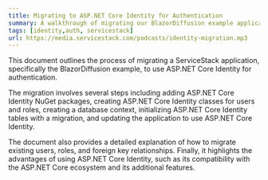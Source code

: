 ```yaml
---
title: Migrating to ASP.NET Core Identity for Authentication 
summary: A walkthrough of migrating our BlazorDiffusion example application over to ASP.NET Core Identity for authentication   
tags: [identity,auth, servicestack]
url: https://media.servicestack.com/podcasts/identity-migration.mp3
---
```


This document outlines the process of migrating a ServiceStack application, specifically the 
BlazorDiffusion example, to use ASP.NET Core Identity for authentication. 

The migration involves several steps including adding ASP.NET Core Identity NuGet packages, 
creating ASP.NET Core Identity classes for users and roles, creating a database context, 
initializing ASP.NET Core Identity tables with a migration, and updating the application to use 
ASP.NET Core Identity. 

The document also provides a detailed explanation of how to migrate existing users, roles, 
and foreign key relationships. Finally, it highlights the advantages of using ASP.NET Core Identity, 
such as its compatibility with the ASP.NET Core ecosystem and its additional features.